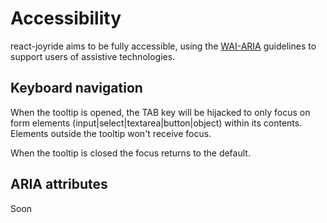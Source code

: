 # Accessibility

react-joyride aims to be fully accessible, using the [WAI-ARIA](https://www.w3.org/WAI/intro/aria) guidelines to support users of assistive technologies.

## Keyboard navigation

When the tooltip is opened, the TAB key will be hijacked to only focus on form elements \(input\|select\|textarea\|button\|object\) within its contents. Elements outside the tooltip won't receive focus.

When the tooltip is closed the focus returns to the default.

## ARIA attributes

Soon

